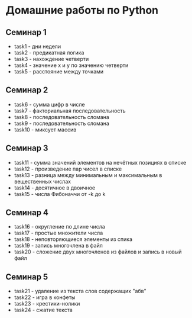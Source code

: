 # Домашние работы по Python

## Семинар 1

* task1 - дни недели
* task2 - предикатная логика
* task3 - нахождение четверти 
* task4 - значение x и y по значению четверти
* task5 - расстояние между точками

## Семинар 2

* task6 - сумма цифр в числе
* task7 - факториальная последовательность
* task8 - последовательность сломана
* task9 - последовательность сломана
* task10 - миксует массив

## Семинар 3

* task11 - сумма значений элементов на нечётных позициях в списке
* task12 - произведение пар чисел в списке
* task13 - разница между минимальным и максимальным в вещественных числах
* task14 - десятичное в двоичное
* task15 - числа Фибоначчи от -k до k

## Семинар 4

* task16 - округление по длине числа
* task17 - простые множители числа
* task18 - неповторяющиеся элементы из спика
* task19 - запись многочлена в файл
* task20 - сложение двух многочленов из файлов и запись в новый файл

## Семинар 5

* task21 - удаление из текста слов содержащих "абв"
* task22 - игра в конфеты
* task23 - крестики-нолики
* task24 - сжатие текста